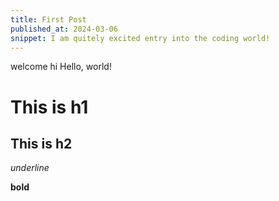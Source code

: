 ```yaml
---
title: First Post
published_at: 2024-03-06
snippet: I am quitely excited entry into the coding world!
---
```

welcome hi
Hello, world!

# This is h1

## This is h2

_underline_

**bold**
